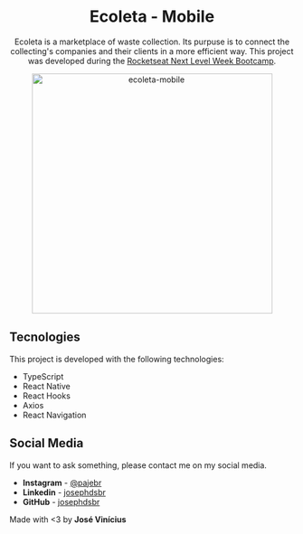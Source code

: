 <h1 align="center">Ecoleta - Mobile</h1>

<p align="center">
Ecoleta is a marketplace of waste collection. Its purpuse is to connect the collecting's companies and their clients in a more efficient way. This project was developed during the <a href="https://rocketseat.com.br" target="_blank">Rocketseat Next Level Week Bootcamp</a>.</p>

<div align="center">
    <img src="./github/images/ecoleta-mobile.gif" alt="ecoleta-mobile" height="425" />
</div>

## Tecnologies

This project is developed with the following technologies:

- TypeScript
- React Native
- React Hooks
- Axios
- React Navigation

## Social Media

If you want to ask something, please contact me on my social media.

* **Instagram** - [@pajebr](https://www.instagram.com/pajebr/)
* **Linkedin** -  [josephdsbr](https://www.linkedin.com/in/josephdsbr)
* **GitHub** - [josephdsbr](https://github.com/josephdsbr)

Made with <3 by **José Vinícius**